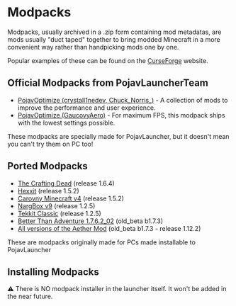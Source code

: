 # Modpacks
Modpacks, usually archived in a .zip form containing mod metadatas, are mods usually "duct taped" together to bring modded Minecraft in a more convenient way rather than handpicking mods one by one.

Popular examples of these can be found on the [CurseForge](https://www.curseforge.com/minecraft/modpacks) website.

## Official Modpacks from PojavLauncherTeam
* [PojavOptimize (crystall1nedev, Chuck_Norris_)](https://github.com/PojavLauncherTeam/PojavOptimize) - A collection of mods to improve the performance and user experience.
* [PojavOptimize (GaucovyAero)](https://www.mediafire.com/folder/6p1xqhmmihf7x/PojavOptimize) - For maximum FPS, this modpack ships with the lowest settings possible.

These modpacks are specially made for PojavLauncher, but it doesn't mean you can't try them on PC too!

## Ported Modpacks
* [The Crafting Dead](https://www.mediafire.com/file/hhspy5p0il65wav/The_Crafting_Dead_Mobile_Unofficial.zip/file) (release 1.6.4)
* [Hexxit](https://www.mediafire.com/file/sp5dja4nq4an384/Hexxit_Mobile_Unofficial.zip/file) (release 1.5.2)
* [Carovny Minecraft v4](https://www.mediafire.com/file/9qit4jlb8rm7p0a/CarovnyMC_v4_%2528release_1.5.2%2529.zip/file) (release 1.5.2)
* [NargBox v9](https://www.mediafire.com/file/73xgdoiabucfx3a/NargBox_1.2.5_v9_%2528release_1.2.5%2529.zip/file) (release 1.2.5)
* [Tekkit Classic](https://www.mediafire.com/file/clfmdhj394pxk49/Tekkit_Classic_Mobile_Unofficial.zip/file) (release 1.2.5)
* [Better Than Adventure 1.7.6.2_02](https://www.mediafire.com/file/nzloomtzfgte3v7/BTA_1.7.6.2_02.zip/file) (old_beta b1.7.3)
* [All versions of the Aether Mod](https://www.mediafire.com/folder/uw983x8zwckw4/2.+Minecraft+Launcher+and+PojavLauncher+compatible+instances) (old_beta b1.7.3 - release 1.12.2)

These are modpacks originally made for PCs made installable to PojavLauncher

## Installing Modpacks
⚠️ There is NO modpack installer in the launcher itself. It won't be added in the near future.
